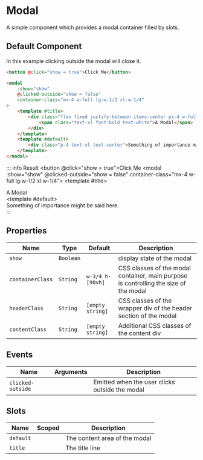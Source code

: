 <script setup>
    import Modal from "../../src/components/modal.vue"
    import { ref } from "vue"
    const show = ref(false)
</script>

# Modal

A simple component which provides a modal container filled by slots.

## Default Component
In this example clicking outside the modal will close it.
```html
<button @click="show = true">Click Me</button>

<modal
    :show="show"
    @clicked-outside="show = false"
    container-class="mx-4 w-full lg:w-1/2 xl:w-1/4"
>
    <template #title>
        <div class="flex fixed justify-between items-center px-4 w-full h-16 bg-vxvue-700">
            <span class="text-xl font-bold text-white">A Modal</span>
        </div>
    </template>
    <template #default>
        <div class="p-4 text-xl text-center">Something of importance might be said here.</div>
    </template>
</modal>
```
::: info Result
<button @click="show = true">Click Me</button>
<modal :show="show" @clicked-outside="show = false" container-class="mx-4 w-full lg:w-1/2 xl:w-1/4">
    <template #title>
      <div class="flex fixed justify-between items-center px-4 w-full h-16 bg-vxvue-700">
        <span class="text-xl font-bold text-white">A Modal</span>
      </div>
    </template>
    <template #default>
      <div class="p-4 text-xl text-center">Something of importance might be said here.</div>
    </template>
</modal>
:::

## Properties
| Name             | Type      | Default          | Description                                                                           |
|------------------|-----------|------------------|---------------------------------------------------------------------------------------|
| `show`           | `Boolean` |                  | display state of the modal                                                            |
| `containerClass` | `String`  | `w-3/4 h-[90vh]` | CSS classes of the modal container, main purpose is controlling the size of the modal |
| `headerClass`    | `String`  | `[empty string]` | CSS classes of the wrapper div of the header section of the modal                     |
| `contentClass`   | `String`  | `[empty string]` | Additional CSS classes of the content div                                             |

## Events
| Name              | Arguments | Description                                    |
|-------------------|-----------|------------------------------------------------|
| `clicked-outside` |           | Emitted when the user clicks outside the modal |

## Slots
| Name      | Scoped | Description                   |
|-----------|--------|-------------------------------|
| `default` |        | The content area of the modal |
| `title`   |        | The title line                |
